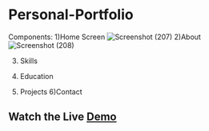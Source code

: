 # Personal-Portfolio
Components:
1)Home Screen
![Screenshot (207)](https://github.com/bhumikachinta/My_Portfolio/assets/126902252/6ffe9378-e2f2-483f-90ec-3c562299ca26)
2)About
![Screenshot (208)](https://github.com/bhumikachinta/My_Portfolio/assets/126902252/4d525a21-dcdf-4501-a6d7-1e489e38f10b)

3) Skills

4) Education
5) Projects
6)Contact
## Watch the Live [Demo](https://drive.google.com/file/d/1xAWq-pT7tS2-DXJGxEryrN-YOJy7Oi8j/view)
